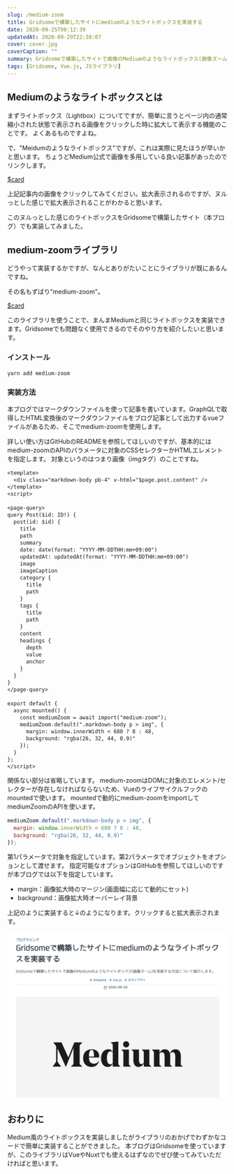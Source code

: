 ```yaml
---
slug: /medium-zoom
title: Gridsomeで構築したサイトにmediumのようなライトボックスを実装する
date: 2020-09-25T00:12:39
updatedAt: 2020-09-29T22:38:07
cover: cover.jpg
coverCaption: ""
summary: Gridsomeで構築したサイトで画像のMediumのようなライトボックス(画像ズーム)を実装する方法について紹介します。
tags: [Gridsome, Vue.js, JSライブラリ]
---
```


## Mediumのようなライトボックスとは

まずライトボックス（Lightbox）についてですが、簡単に言うとページ内の通常縮小された状態で表示される画像をクリックした時に拡大して表示する機能のことです。
よくあるものですよね。

で、"Meidumのようなライトボックス"ですが、これは実際に見たほうが早いかと思います。
ちょうどMedium公式で画像を多用している良い記事があったのでリンクします。

[$card](https://medium.com/for-shirusu/tips-and-tricks-for-posting-photos-and-images-on-medium-6800b157b5a2)

上記記事内の画像をクリックしてみてください。拡大表示されるのですが、ヌルっとした感じで拡大表示されることがわかると思います。

このヌルっとした感じのライトボックスをGridsomeで構築したサイト（本ブログ）でも実装してみました。

## medium-zoomライブラリ

どうやって実装するかですが、なんとありがたいことにライブラリが既にあるんですね。

その名もずばり"medium-zoom"。

[$card](https://github.com/francoischalifour/medium-zoom)

このライブラリを使うことで、まんまMediumと同じライトボックスを実装できます。Gridsomeでも問題なく使用できるのでそのやり方を紹介したいと思います。

### インストール

```bash
yarn add medium-zoom
```

### 実装方法

本ブログではマークダウンファイルを使って記事を書いています。GraphQLで取得したHTML変換後のマークダウンファイルをブログ記事として出力するvueファイルがあるため、そこでmedium-zoomを使用します。

詳しい使い方はGitHubのREADMEを参照してほしいのですが、基本的にはmedium-zoomのAPIのパラメータに対象のCSSセレクターかHTMLエレメントを指定します。
対象というのはつまり画像（imgタグ）のことですね。

```markup
<template>
  <div class="markdown-body pb-4" v-html="$page.post.content" />
</template>
<script>

<page-query>
query Post($id: ID!) {
  post(id: $id) {
    title
    path
    summary
    date: date(format: "YYYY-MM-DDTHH:mm+09:00")
    updatedAt: updatedAt(format: "YYYY-MM-DDTHH:mm+09:00")
    image
    imageCaption
    category {
      title
      path
    }
    tags {
      title
      path
    }
    content
    headings {
      depth
      value
      anchor
    }
  }
}
</page-query>

export default {
  async mounted() {
    const mediumZoom = await import("medium-zoom");
    mediumZoom.default(".markdown-body p > img", {
      margin: window.innerWidth < 680 ? 8 : 48,
      background: "rgba(26, 32, 44, 0.9)"
    });
  }
};
</script>
```

関係ない部分は省略しています。
medium-zoomはDOMに対象のエレメント/セレクターが存在しなければならないため、Vueのライフサイクルフックのmountedで使います。
mountedで動的にmedium-zoomをimportしてmediumZoomのAPIを使います。

```js
mediumZoom.default(".markdown-body p > img", {
  margin: window.innerWidth < 680 ? 8 : 48,
  background: "rgba(26, 32, 44, 0.9)"
});
```

第1パラメータで対象を指定しています。第2パラメータでオブジェクトをオプションとして渡せます。
指定可能なオプションはGitHubを参照してほしいのですが本ブログでは以下を指定しています。

- margin：画像拡大時のマージン(画面幅に応じて動的にセット)
- background：画像拡大時オーバーレイ背景

上記のように実装すると↓のようになります。クリックすると拡大表示されます。

![サンプル](./medium-zoom-sample.jpg)

## おわりに

Medium風のライトボックスを実装しましたがライブラリのおかげでわずかなコードで簡単に実装することができました。
本ブログはGridsomeを使っていますが、このライブラリはVueやNuxtでも使えるはずなのでぜび使ってみていただければと思います。